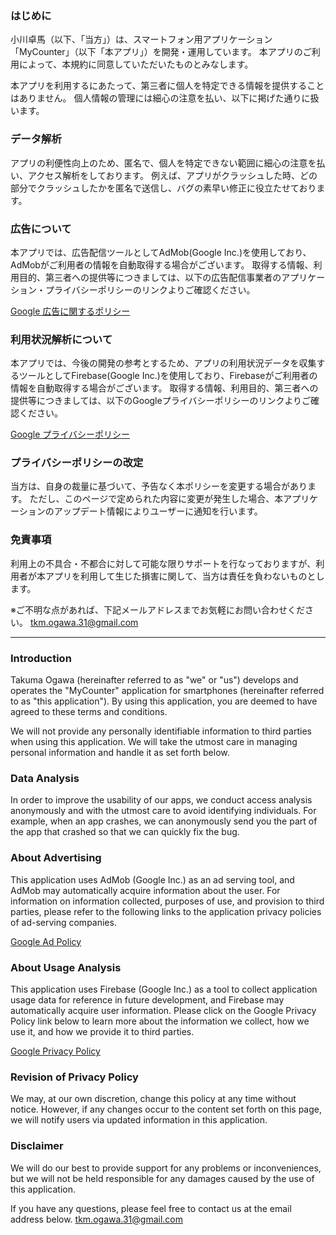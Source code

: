 ### はじめに
小川卓馬（以下、「当方」）は、スマートフォン用アプリケーション「MyCounter」（以下「本アプリ」）を開発・運用しています。
本アプリのご利用によって、本規約に同意していただいたものとみなします。

本アプリを利用するにあたって、第三者に個人を特定できる情報を提供することはありません。
個人情報の管理には細心の注意を払い、以下に掲げた通りに扱います。

### データ解析
アプリの利便性向上のため、匿名で、個人を特定できない範囲に細心の注意を払い、アクセス解析をしております。
例えば、アプリがクラッシュした時、どの部分でクラッシュしたかを匿名で送信し、バグの素早い修正に役立たせております。

### 広告について
本アプリでは、広告配信ツールとしてAdMob(Google Inc.)を使用しており、AdMobがご利用者の情報を自動取得する場合がございます。
取得する情報、利用目的、第三者への提供等につきましては、以下の広告配信事業者のアプリケーション・プライバシーポリシーのリンクよりご確認ください。

[Google 広告に関するポリシー](https://policies.google.com/technologies/ads?hl=ja)

### 利用状況解析について
本アプリでは、今後の開発の参考とするため、アプリの利用状況データを収集するツールとしてFirebase(Google Inc.)を使用しており、Firebaseがご利用者の情報を自動取得する場合がございます。
取得する情報、利用目的、第三者への提供等につきましては、以下のGoogleプライバシーポリシーのリンクよりご確認ください。

[Google プライバシーポリシー](https://policies.google.com/privacy?hl=ja)

### プライバシーポリシーの改定
当方は、自身の裁量に基づいて、予告なく本ポリシーを変更する場合があります。
ただし、このページで定められた内容に変更が発生した場合、本アプリケーションのアップデート情報によりユーザーに通知を行います。

### 免責事項
利用上の不具合・不都合に対して可能な限りサポートを行なっておりますが、利用者が本アプリを利用して生じた損害に関して、当方は責任を負わないものとします。

※ご不明な点があれば、下記メールアドレスまでお気軽にお問い合わせください。
tkm.ogawa.31@gmail.com

***

### Introduction
Takuma Ogawa (hereinafter referred to as "we" or "us") develops and operates the "MyCounter" application for smartphones (hereinafter referred to as "this application").
By using this application, you are deemed to have agreed to these terms and conditions.

We will not provide any personally identifiable information to third parties when using this application.
We will take the utmost care in managing personal information and handle it as set forth below.

### Data Analysis
In order to improve the usability of our apps, we conduct access analysis anonymously and with the utmost care to avoid identifying individuals.
For example, when an app crashes, we can anonymously send you the part of the app that crashed so that we can quickly fix the bug.

### About Advertising
This application uses AdMob (Google Inc.) as an ad serving tool, and AdMob may automatically acquire information about the user.
For information on information collected, purposes of use, and provision to third parties, please refer to the following links to the application privacy policies of ad-serving companies.

[Google Ad Policy](https://policies.google.com/technologies/ads?hl=en)

### About Usage Analysis
This application uses Firebase (Google Inc.) as a tool to collect application usage data for reference in future development, and Firebase may automatically acquire user information.
Please click on the Google Privacy Policy link below to learn more about the information we collect, how we use it, and how we provide it to third parties.

[Google Privacy Policy](https://policies.google.com/privacy?hl=en)

### Revision of Privacy Policy
We may, at our own discretion, change this policy at any time without notice.
However, if any changes occur to the content set forth on this page, we will notify users via updated information in this application.

### Disclaimer
We will do our best to provide support for any problems or inconveniences, but we will not be held responsible for any damages caused by the use of this application.

If you have any questions, please feel free to contact us at the email address below.
tkm.ogawa.31@gmail.com
